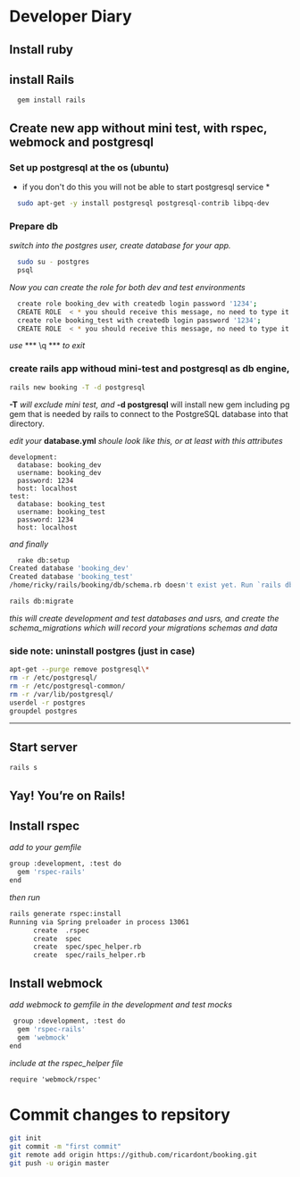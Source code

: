 # Developer Diary

## Install ruby 
## install Rails
```sh
  gem install rails
```
## Create new app without mini test, with rspec, webmock and postgresql
### Set up postgresql at the os (ubuntu)
* if you don't do this you will not be able to start postgresql service *
```sh
  sudo apt-get -y install postgresql postgresql-contrib libpq-dev
```
### Prepare db
*switch into the postgres user, create database for your app.*
```sh
  sudo su - postgres
  psql    
```
*Now you can create the role  for both dev and test environments*
```sh
  create role booking_dev with createdb login password '1234';
  CREATE ROLE  < * you should receive this message, no need to type it *
  create role booking_test with createdb login password '1234';
  CREATE ROLE  < * you should receive this message, no need to type it *

```
*use* *** \q *** *to exit*
### create rails app withoud mini-test and postgresql as db engine, 
```sh
rails new booking -T -d postgresql
``` 
**-T** *will exclude mini test, and* **-d postgresql** will install new gem including pg gem that is needed by rails to connect to the PostgreSQL database into that directory.

*edit your* **database.yml** *shoule look like this, or at least with this attributes*
```
development:
  database: booking_dev
  username: booking_dev
  password: 1234
  host: localhost
test:
  database: booking_test
  username: booking_test
  password: 1234
  host: localhost

```
*and finally*
```sh
  rake db:setup
Created database 'booking_dev'
Created database 'booking_test'
/home/ricky/rails/booking/db/schema.rb doesn't exist yet. Run `rails db:migrate` to create it, then try again. If you do not intend to use a database, you should instead alter /home/ricky/rails/booking/config/application.rb to limit the frameworks that will be loaded.
```
```sh
rails db:migrate
```
*this will create development and test databases and usrs, and create the schema_migrations which will record your migrations schemas and data*

### side note: uninstall postgres (just in case)
```sh
apt-get --purge remove postgresql\*
rm -r /etc/postgresql/
rm -r /etc/postgresql-common/
rm -r /var/lib/postgresql/
userdel -r postgres
groupdel postgres
```
******
## Start server
```sh
rails s
```
## Yay! You’re on Rails!
## Install rspec
*add to your gemfile*
```sh
group :development, :test do
  gem 'rspec-rails'
end
````
*then run*
```sh
rails generate rspec:install
Running via Spring preloader in process 13061
      create  .rspec
      create  spec
      create  spec/spec_helper.rb
      create  spec/rails_helper.rb
```
## Install webmock
*add webmock to gemfile in the development and test mocks*
```sh
 group :development, :test do
  gem 'rspec-rails'
  gem 'webmock'
end
```
*include at the rspec_helper file*
```
require 'webmock/rspec'
```

# Commit changes to  repsitory
```sh
git init
git commit -m "first commit"
git remote add origin https://github.com/ricardont/booking.git
git push -u origin master
```
